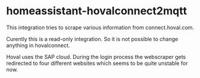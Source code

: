 # homeassistant-hovalconnect2mqtt

This integration tries to scrape various information from connect.hoval.com.

Curently this is a read-only integration. So it is not possible to change anything in hovalconnect.

Hoval uses the SAP cloud. During the login process the webscraper gets redirected to four different websites which seems to be quite unstable for now.